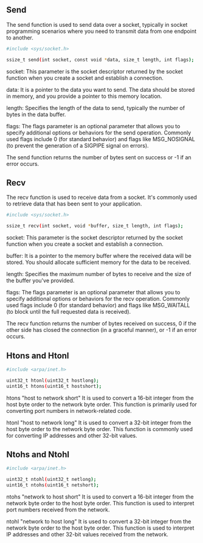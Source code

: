 ## Send
The send function is used to send data over a socket, typically in socket programming scenarios where you need to transmit data from one endpoint to another.
```bash
#include <sys/socket.h>

ssize_t send(int socket, const void *data, size_t length, int flags);
```
socket: This parameter is the socket descriptor returned by the socket function when you create a socket and establish a connection.

data: It is a pointer to the data you want to send. The data should be stored in memory, and you provide a pointer to this memory location.

length: Specifies the length of the data to send, typically the number of bytes in the data buffer.

flags: The flags parameter is an optional parameter that allows you to specify additional options or behaviors for the send operation. Commonly used flags include 0 (for standard behavior) and flags like MSG_NOSIGNAL (to prevent the generation of a SIGPIPE signal on errors).

The send function returns the number of bytes sent on success or -1 if an error occurs.

## Recv
The recv function is used to receive data from a socket. It's commonly used to retrieve data that has been sent to your application.
```bash
#include <sys/socket.h>

ssize_t recv(int socket, void *buffer, size_t length, int flags);
```
socket: This parameter is the socket descriptor returned by the socket function when you create a socket and establish a connection.

buffer: It is a pointer to the memory buffer where the received data will be stored. You should allocate sufficient memory for the data to be received.

length: Specifies the maximum number of bytes to receive and the size of the buffer you've provided.

flags: The flags parameter is an optional parameter that allows you to specify additional options or behaviors for the recv operation. Commonly used flags include 0 (for standard behavior) and flags like MSG_WAITALL (to block until the full requested data is received).

The recv function returns the number of bytes received on success, 0 if the other side has closed the connection (in a graceful manner), or -1 if an error occurs.

## Htons and Htonl
```bash
#include <arpa/inet.h>

uint32_t htonl(uint32_t hostlong);
uint16_t htons(uint16_t hostshort);
```
htons "host to network short"
It is used to convert a 16-bit integer from the host byte order to the network byte order.
This function is primarily used for converting port numbers in network-related code.

htonl "host to network long"
It is used to convert a 32-bit integer from the host byte order to the network byte order.
This function is commonly used for converting IP addresses and other 32-bit values.


## Ntohs and Ntohl
```bash
#include <arpa/inet.h>

uint32_t ntohl(uint32_t netlong);
uint16_t ntohs(uint16_t netshort);
```
ntohs "network to host short"
It is used to convert a 16-bit integer from the network byte order to the host byte order.
This function is used to interpret port numbers received from the network.

ntohl "network to host long"
It is used to convert a 32-bit integer from the network byte order to the host byte order.
This function is used to interpret IP addresses and other 32-bit values received from the network.
